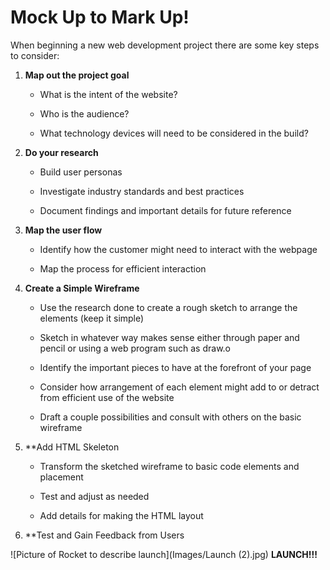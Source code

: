# Mock Up to Mark Up!

When beginning a new web development project there are some key steps to consider:

 

1. **Map out the project goal**

    * What is the intent of the website?

    * Who is the audience?

    * What technology devices will need to be considered in the build?

   

2. **Do your research**

    * Build user personas

    * Investigate industry standards and best practices

    * Document findings and important details for future reference

   

3. **Map the user flow**

    * Identify how the customer might need to interact with the webpage

    * Map the process for efficient interaction

 

4. **Create a Simple Wireframe**

    * Use the research done to create a rough sketch to arrange the elements (keep it simple)

    * Sketch in whatever way makes sense either through paper and pencil or using a web program such as draw.o

    * Identify the important pieces to have at the forefront of your page

    * Consider how arrangement of each element might add to or detract from efficient use of the website

    * Draft a couple possibilities and consult with others on the basic wireframe

 

5. **Add HTML Skeleton

    * Transform the sketched wireframe to basic code elements and placement

    * Test and adjust as needed

    * Add details for making the HTML layout

 

6. **Test and Gain Feedback from Users

 

![Picture of Rocket to describe launch](Images/Launch (2).jpg)
**LAUNCH!!!**